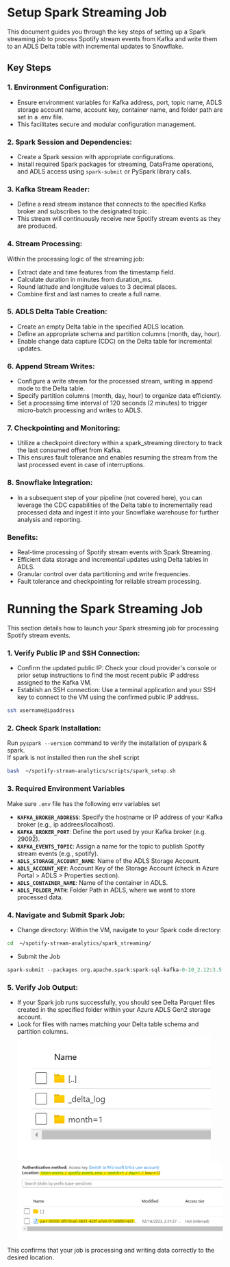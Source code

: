 # Setup Spark Streaming Job
This document guides you through the key steps of setting up a Spark streaming job to process Spotify stream events from Kafka and write them to an ADLS Delta table with incremental updates to Snowflake.

## Key Steps
### 1. Environment Configuration:
- Ensure environment variables for Kafka address, port, topic name, ADLS storage account name, account key, container name, and folder path are set in a .env file.
- This facilitates secure and modular configuration management.

### 2. Spark Session and Dependencies:
- Create a Spark session with appropriate configurations.
- Install required Spark packages for streaming, DataFrame operations, and ADLS access using `spark-submit` or PySpark library calls.

### 3. Kafka Stream Reader:
- Define a read stream instance that connects to the specified Kafka broker and subscribes to the designated topic.
- This stream will continuously receive new Spotify stream events as they are produced.

### 4. Stream Processing:
Within the processing logic of the streaming job:
- Extract date and time features from the timestamp field.
- Calculate duration in minutes from duration_ms.
- Round latitude and longitude values to 3 decimal places.
- Combine first and last names to create a full name.

### 5. ADLS Delta Table Creation:
- Create an empty Delta table in the specified ADLS location.
- Define an appropriate schema and partition columns (month, day, hour).
- Enable change data capture (CDC) on the Delta table for incremental updates.

### 6. Append Stream Writes:

- Configure a write stream for the processed stream, writing in append mode to the Delta table.
- Specify partition columns (month, day, hour) to organize data efficiently.
- Set a processing time interval of 120 seconds (2 minutes) to trigger micro-batch processing and writes to ADLS.

### 7. Checkpointing and Monitoring:

- Utilize a checkpoint directory within a spark_streaming directory to track the last consumed offset from Kafka.
- This ensures fault tolerance and enables resuming the stream from the last processed event in case of interruptions.

### 8. Snowflake Integration:
- In a subsequent step of your pipeline (not covered here), you can leverage the CDC capabilities of the Delta table to incrementally read processed data and ingest it into your Snowflake warehouse for further analysis and reporting.

### Benefits:

- Real-time processing of Spotify stream events with Spark Streaming.
- Efficient data storage and incremental updates using Delta tables in ADLS.
- Granular control over data partitioning and write frequencies.
- Fault tolerance and checkpointing for reliable stream processing.


# Running the Spark Streaming Job
This section details how to launch your Spark streaming job for processing Spotify stream events.

### 1. Verify Public IP and SSH Connection:

- Confirm the updated public IP: Check your cloud provider's console or prior setup instructions to find the most recent public IP address assigned to the Kafka VM.
- Establish an SSH connection: Use a terminal application and your SSH key to connect to the VM using the confirmed public IP address.
```bash
ssh username@ipaddress
```

### 2. Check Spark Installation:
Run `pyspark --version` command to verify the installation of pyspark & spark. <br>
If spark is not installed then run the shell script
```bash
bash  ~/spotify-stream-analytics/scripts/spark_setup.sh
```

### 3. Required Environment Variables
Make sure `.env` file has the following env variables set

- **`KAFKA_BROKER_ADDRESS`**: Specify the hostname or IP address of your Kafka broker (e.g., ip addrees/localhost).
- **`KAFKA_BROKER_PORT`**: Define the port used by your Kafka broker (e.g. 29092).
- **`KAFKA_EVENTS_TOPIC`**: Assign a name for the topic to publish Spotify stream events (e.g., spotify).
- **`ADLS_STORAGE_ACCOUNT_NAME`**: Name of the ADLS Storage Account.
- **`ADLS_ACCOUNT_KEY`**: Account Key of the Storage Account (check in Azure Portal > ADLS > Properties section).
- **`ADLS_CONTAINER_NAME`**: Name of the container in ADLS.
- **`ADLS_FOLDER_PATH`**: Folder Path in ADLS, where we want to store processed data.


### 4. Navigate and Submit Spark Job:

- Change directory: Within the VM, navigate to your Spark code directory: 
```bash
cd  ~/spotify-stream-analytics/spark_streaming/
```

- Submit the Job
```python
spark-submit --packages org.apache.spark:spark-sql-kafka-0-10_2.12:3.5.0,io.delta:delta-spark_2.12:3.0.0,io.delta:delta-core_2.12:2.4.0,org.apache.hadoop:hadoop-azure:3.3.6,org.apache.hadoop:hadoop-azure-datalake:3.3.6,org.apache.hadoop:hadoop-common:3.3.6 stream_events.py
```

### 5. Verify Job Output:

- If your Spark job runs successfully, you should see Delta Parquet files created in the specified folder within your Azure ADLS Gen2 storage account.
- Look for files with names matching your Delta table schema and partition columns.
![](../images/azure/adls_output.png)
![](../images/azure/adls_output1.png)

This confirms that your job is processing and writing data correctly to the desired location.